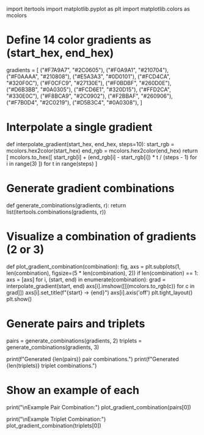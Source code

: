 import itertools
import matplotlib.pyplot as plt
import matplotlib.colors as mcolors

# Define 14 color gradients as (start_hex, end_hex)
gradients = [
    ("#F7A9A7", "#2C0605"),
    ("#F0A9A1", "#210704"),
    ("#F0AAAA", "#210808"),
    ("#E5A3A3", "#0D0101"),
    ("#FCD4CA", "#320F0C"),
    ("#F0CFC9", "#27130E"),
    ("#F0BDBF", "#260D0E"),
    ("#D6B3BB", "#0A0305"),
    ("#FCD6E1", "#320D15"),
    ("#FFD2CA", "#330E0C"),
    ("#F8BCA9", "#2C0902"),
    ("#F2BBAF", "#260906"),
    ("#F7B0D4", "#2C0219"),
    ("#D5B3C4", "#0A0308"),
]

# Interpolate a single gradient
def interpolate_gradient(start_hex, end_hex, steps=10):
    start_rgb = mcolors.hex2color(start_hex)
    end_rgb = mcolors.hex2color(end_hex)
    return [
        mcolors.to_hex([
            start_rgb[i] + (end_rgb[i] - start_rgb[i]) * t / (steps - 1)
            for i in range(3)
        ])
        for t in range(steps)
    ]

# Generate gradient combinations
def generate_combinations(gradients, r):
    return list(itertools.combinations(gradients, r))

# Visualize a combination of gradients (2 or 3)
def plot_gradient_combination(combination):
    fig, axs = plt.subplots(1, len(combination), figsize=(5 * len(combination), 2))
    if len(combination) == 1:
        axs = [axs]
    for i, (start, end) in enumerate(combination):
        grad = interpolate_gradient(start, end)
        axs[i].imshow([[(mcolors.to_rgb(c)) for c in grad]])
        axs[i].set_title(f"{start} → {end}")
        axs[i].axis('off')
    plt.tight_layout()
    plt.show()

# Generate pairs and triplets
pairs = generate_combinations(gradients, 2)
triplets = generate_combinations(gradients, 3)

print(f"Generated {len(pairs)} pair combinations.")
print(f"Generated {len(triplets)} triplet combinations.")

# Show an example of each
print("\nExample Pair Combination:")
plot_gradient_combination(pairs[0])

print("\nExample Triplet Combination:")
plot_gradient_combination(triplets[0])

